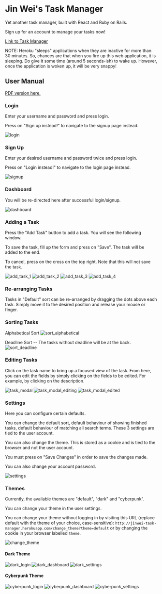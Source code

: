# Jin Wei's Task Manager

Yet another task manager, built with React and Ruby on Rails.

Sign up for an account to manage your tasks now!

<a href="https://jinwei-task-manager.herokuapp.com/">Link to Task Manager</a>

NOTE: Heroku "sleeps" applications when they are inactive for more than 30 minutes. So, chances are that when you fire up this web application, it is sleeping. Do give it some time (around 5 seconds-ish) to wake up. However, once the application is woken up, it will be very snappy!

## User Manual

<a href="https://github.com/seetohjinwei/Task-Manager/blob/master/user_manual/User Manual.pdf">PDF version here.</a>

### Login

Enter your username and password and press login.

Press on "Sign up instead!" to navigate to the signup page instead.

![login](./user_manual/images/default_login.png)

### Sign Up

Enter your desired username and password twice and press login.

Press on "Login instead!" to navigate to the login page instead.

![signup](./user_manual/images/default_signup.png)

### Dashboard

You will be re-directed here after successful login/signup.

![dashboard](./user_manual/images/default_dashboard.png)

### Adding a Task

Press the "Add Task" button to add a task. You will see the following window.

To save the task, fill up the form and press on "Save". The task will be added to the end.

To cancel, press on the cross on the top right. Note that this will not save the task.

![add_task_1](./user_manual/images/add_task_1.png)
![add_task_2](./user_manual/images/add_task_2.png)
![add_task_3](./user_manual/images/add_task_3.png)
![add_task_4](./user_manual/images/add_task_4.png)

### Re-arranging Tasks

Tasks in "Default" sort can be re-arranged by dragging the dots above each task. Simply move it to the desired position and release your mouse or finger.

### Sorting Tasks

Alphabetical Sort
![sort_alphabetical](./user_manual/images/sort_alphabetical.png)

Deadline Sort -- The tasks without deadline will be at the back.
![sort_deadline](./user_manual/images/sort_deadline.png)

### Editing Tasks

Click on the task name to bring up a focused view of the task. From here, you can edit the fields by simply clicking on the fields to be edited. For example, by clicking on the description.

![task_modal](./user_manual/images/task_modal.png)
![task_modal_editing](./user_manual/images/task_modal_editing.png)
![task_modal_edited](./user_manual/images/task_modal_edited.png)

### Settings

Here you can configure certain defaults.

You can change the default sort, default behaviour of showing finished tasks, default behaviour of matching all search terms. These 3 settings are tied to the user account.

You can also change the theme. This is stored as a cookie and is tied to the browser and not the user account.

You must press on "Save Changes" in order to save the changes made.

You can also change your account password.

![settings](./user_manual/images/default_settings.png)

### Themes

Currently, the available themes are "default", "dark" and "cyberpunk".

You can change your theme in the user settings.

You can change your theme without logging in by visiting this URL (replace default with the theme of your choice, case-sensitive): `http://jinwei-task-manager.herokuapp.com/change_theme?theme=default` or by changing the cookie in your browser labelled `theme`.

![change_theme](./user_manual/images/change_theme.png)

#### Dark Theme

![dark_login](./user_manual/images/dark_login.png)
![dark_dashboard](./user_manual/images/dark_dashboard.png)
![dark_settings](./user_manual/images/dark_settings.png)

#### Cyberpunk Theme

![cyberpunk_login](./user_manual/images/cyberpunk_login.png)
![cyberpunk_dashboard](./user_manual/images/cyberpunk_dashboard.png)
![cyberpunk_settings](./user_manual/images/cyberpunk_settings.png)
